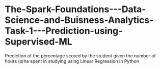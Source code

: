# The-Spark-Foundations---Data-Science-and-Buisness-Analytics-Task-1---Prediction-using-Supervised-ML
Prediction of the percentage scored by the student given the number of hours (s)he spent in studying using Linear Regression in Python 
